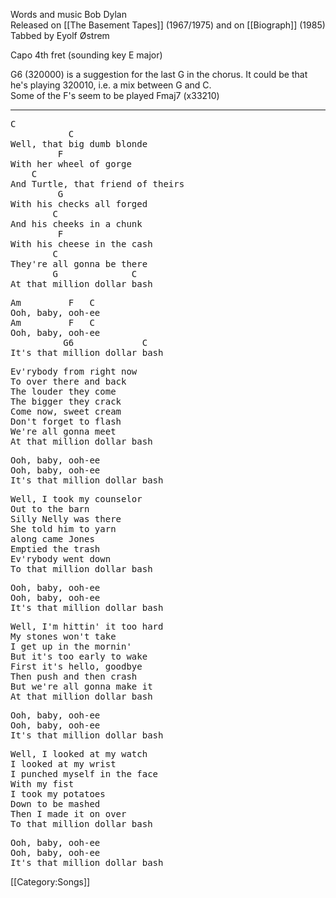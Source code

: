 Words and music Bob Dylan<br>
Released on [[The Basement Tapes]] (1967/1975) and on [[Biograph]] (1985)<br>
Tabbed by Eyolf Østrem

Capo 4th fret (sounding key E major)

G6 (320000) is a suggestion for the last G in the chorus. It could be
that he's playing 320010, i.e. a mix between G and C.<br>
Some of the F's seem to be played Fmaj7 (x33210)

----
<pre class="verse">
C
           C
Well, that big dumb blonde
         F
With her wheel of gorge
    C
And Turtle, that friend of theirs
         G
With his checks all forged
        C
And his cheeks in a chunk
         F
With his cheese in the cash
        C
They're all gonna be there
        G              C
At that million dollar bash
</pre>

<pre class="refrain">
Am         F   C
Ooh, baby, ooh-ee
Am         F   C
Ooh, baby, ooh-ee
          G6             C
It's that million dollar bash
</pre>

<pre class="verse">
Ev'rybody from right now
To over there and back
The louder they come
The bigger they crack
Come now, sweet cream
Don't forget to flash
We're all gonna meet
At that million dollar bash
</pre>

<pre class="refrain">
Ooh, baby, ooh-ee
Ooh, baby, ooh-ee
It's that million dollar bash
</pre>

<pre class="verse">
Well, I took my counselor
Out to the barn
Silly Nelly was there
She told him to yarn
along came Jones
Emptied the trash
Ev'rybody went down
To that million dollar bash
</pre>

<pre class="refrain">
Ooh, baby, ooh-ee
Ooh, baby, ooh-ee
It's that million dollar bash
</pre>

<pre class="verse">
Well, I'm hittin' it too hard
My stones won't take
I get up in the mornin'
But it's too early to wake
First it's hello, goodbye
Then push and then crash
But we're all gonna make it
At that million dollar bash
</pre>

<pre class="refrain">
Ooh, baby, ooh-ee
Ooh, baby, ooh-ee
It's that million dollar bash
</pre>

<pre class="verse">
Well, I looked at my watch
I looked at my wrist
I punched myself in the face
With my fist
I took my potatoes
Down to be mashed
Then I made it on over
To that million dollar bash
</pre>

<pre class="refrain">
Ooh, baby, ooh-ee
Ooh, baby, ooh-ee
It's that million dollar bash
</pre>

[[Category:Songs]]